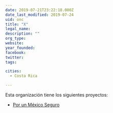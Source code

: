 ```yaml
---
date: 2019-07-21T23:22:18.000Z
date_last_modified: 2019-07-24
uid: onc
title: "X"
legal_name: 
description: ""
org_type: 
website: 
year_founded: 
facebook: 
twitter: 
tags:

cities: 
  - Costa Rica

---
```


Esta organización tiene los siguientes proyectos:

- [Por un México Seguro](/i/por-un-mexico-seguro.html)
